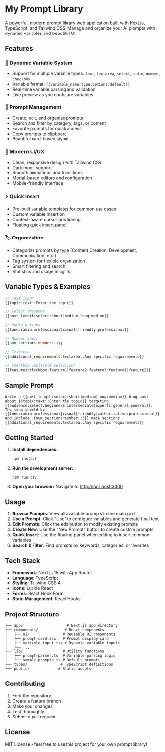 # My Prompt Library

A powerful, modern prompt library web application built with Next.js, TypeScript, and Tailwind CSS. Manage and organize your AI prompts with dynamic variables and beautiful UI.

## Features

### 🎯 Dynamic Variable System
- Support for multiple variable types: `text`, `textarea`, `select`, `radio`, `number`, `checkbox`
- Variable format: `{{variable_name:type:options:default}}`
- Real-time variable parsing and validation
- Live preview as you configure variables

### 📝 Prompt Management
- Create, edit, and organize prompts
- Search and filter by category, tags, or content
- Favorite prompts for quick access
- Copy prompts to clipboard
- Beautiful card-based layout

### 🎨 Modern UI/UX
- Clean, responsive design with Tailwind CSS
- Dark mode support
- Smooth animations and transitions
- Modal-based editors and configuration
- Mobile-friendly interface

### ⚡ Quick Insert
- Pre-built variable templates for common use cases
- Custom variable insertion
- Context-aware cursor positioning
- Floating quick insert panel

### 🏷️ Organization
- Categorize prompts by type (Content Creation, Development, Communication, etc.)
- Tag system for flexible organization
- Smart filtering and search
- Statistics and usage insights

## Variable Types & Examples

```typescript
// Text input
{{topic:text::Enter the topic}}

// Select dropdown
{{post_length:select:short|medium|long:medium}}

// Radio buttons
{{tone:radio:professional|casual|friendly:professional}}

// Number input
{{num_sections:number::3}}

// Textarea
{{additional_requirements:textarea::Any specific requirements}}

// Checkbox (multiple selection)
{{features:checkbox:feature1|feature2|feature3:feature1|feature2}}
```

## Sample Prompt

```
Write a {{post_length:select:short|medium|long:medium}} blog post about {{topic:text::Enter the topic}} targeting {{audience:select:beginners|intermediate|experts|general:general}}. The tone should be {{tone:radio:professional|casual|friendly|authoritative:professional}} and include {{num_sections:number::3}} main sections. {{additional_requirements:textarea::Any specific requirements}}
```

## Getting Started

1. **Install dependencies:**
   ```bash
   npm install
   ```

2. **Run the development server:**
   ```bash
   npm run dev
   ```

3. **Open your browser:**
   Navigate to [http://localhost:3000](http://localhost:3000)

## Usage

1. **Browse Prompts**: View all available prompts in the main grid
2. **Use a Prompt**: Click "Use" to configure variables and generate final text
3. **Edit Prompts**: Click the edit button to modify existing prompts
4. **Create New**: Use the "New Prompt" button to create custom prompts
5. **Quick Insert**: Use the floating panel when editing to insert common variables
6. **Search & Filter**: Find prompts by keywords, categories, or favorites

## Tech Stack

- **Framework**: Next.js 15 with App Router
- **Language**: TypeScript
- **Styling**: Tailwind CSS 4
- **Icons**: Lucide React
- **Forms**: React Hook Form
- **State Management**: React Hooks

## Project Structure

```
├── app/                    # Next.js app directory
├── components/            # React components
│   ├── ui/               # Reusable UI components
│   ├── prompt-card.tsx   # Prompt display card
│   ├── variable-input.tsx # Dynamic variable inputs
│   └── ...
├── lib/                  # Utility functions
│   ├── prompt-parser.ts  # Variable parsing logic
│   └── sample-prompts.ts # Default prompts
├── types/               # TypeScript definitions
└── public/             # Static assets
```

## Contributing

1. Fork the repository
2. Create a feature branch
3. Make your changes
4. Test thoroughly
5. Submit a pull request

## License

MIT License - feel free to use this project for your own prompt library!